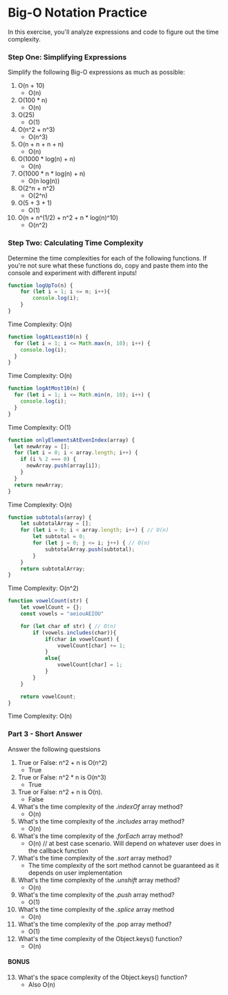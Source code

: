 # Big-O Notation Practice

In this exercise, you'll analyze expressions and code to figure out the time complexity.

### Step One: Simplifying Expressions

Simplify the following Big-O expressions as much as possible:

1. O(n + 10)
    - O(n)
2. O(100 * n)
    - O(n)
3. O(25)
    - O(1)
4. O(n^2 + n^3)
    - O(n^3)
5. O(n + n + n + n)
    - O(n)
6. O(1000 * log(n) + n)
    - O(n)
7. O(1000 * n * log(n) + n)
    - O(n log(n))
8. O(2^n + n^2)
    - O(2^n)
9. O(5 + 3 + 1)
    - O(1)
10. O(n + n^(1/2) + n^2 + n * log(n)^10)
    - O(n^2)

### Step Two: Calculating Time Complexity

Determine the time complexities for each of the following functions. If you're not sure what these functions do, copy and paste them into the console and experiment with different inputs!

```js
function logUpTo(n) {
    for (let i = 1; i <= n; i++){
        console.log(i);
    }
}
```

Time Complexity: O(n)

```js
function logAtLeast10(n) {
  for (let i = 1; i <= Math.max(n, 10); i++) {
    console.log(i);
  }
}
```

Time Complexity: O(n)

```js
function logAtMost10(n) {
  for (let i = 1; i <= Math.min(n, 10); i++) {
    console.log(i);
  }
}
```
Time Complexity: O(1)

```js
function onlyElementsAtEvenIndex(array) {
  let newArray = [];
  for (let i = 0; i < array.length; i++) {
    if (i % 2 === 0) {
      newArray.push(array[i]);
    }
  }
  return newArray;
}
```
Time Complexity: O(n)

```js
function subtotals(array) {
    let subtotalArray = [];
    for (let i = 0; i < array.length; i++) { // O(n)
        let subtotal = 0;
        for (let j = 0; j <= i; j++) { // O(n)
            subtotalArray.push(subtotal);
        }
    }
    return subtotalArray;
}
```

Time Complexity: O(n^2)

```js
function vowelCount(str) {
    let vowelCount = {};
    const vowels = "aeiouAEIOU"

    for (let char of str) { // O(n)
        if (vowels.includes(char)){
            if(char in vowelCount) {
                vowelCount[char] += 1;
            }
            else{
                vowelCount[char] = 1;
            }
        }
    }

    return vowelCount;
}
```

Time Complexity: O(n)

### Part 3 - Short Answer

Answer the following questsions
1. True or False: n^2 + n is O(n^2)
    - True
2. True or False: n^2 * n is O(n^3)
    - True
3. True or False: n^2 + n is O(n).
    - False
4. What's the time complexity of the *.indexOf* array method?
    - O(n)
5. What's the time complexity of the *.includes* array method?
    - O(n)
6. What's the time complexity of the *.forEach* array method?
    - O(n) // at best case scenario. Will depend on whatever user does in the callback function
7. What's the time complexity of the *.sort* array method?
    - The time complexity of the sort method cannot be guaranteed as it depends on user implementation
8. What's the time complexity of the *.unshift* array method?
    - O(n)
9. What's the time complexity of the *.push* array method?
    - O(1)
10. What's the time complexity of the *.splice* array method
    - O(n)
11. What's the time complexity of the .pop array method?
    - O(1)
12. What's the time complexity of the Object.keys() function?
    - O(n)

#### BONUS

13. What's the space complexity of the Object.keys() function?
    - Also O(n)
